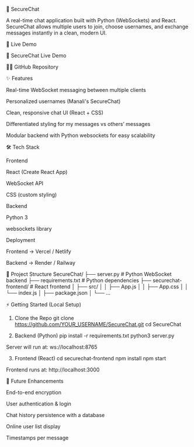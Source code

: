 💬 SecureChat

A real-time chat application built with Python (WebSockets) and React. SecureChat allows multiple users to join, choose usernames, and exchange messages instantly in a clean, modern UI.

🚀 Live Demo

🔗 SecureChat Live Demo

👨‍💻 GitHub Repository

✨ Features

Real-time WebSocket messaging between multiple clients

Personalized usernames (Manali's SecureChat)

Clean, responsive chat UI (React + CSS)

Differentiated styling for my messages vs others’ messages

Modular backend with Python websockets for easy scalability

🛠️ Tech Stack

Frontend

React (Create React App)

WebSocket API

CSS (custom styling)

Backend

Python 3

websockets
 library

Deployment

Frontend → Vercel / Netlify

Backend → Render / Railway

📂 Project Structure
SecureChat/
 ├── server.py              # Python WebSocket backend
 ├── requirements.txt       # Python dependencies
 ├── securechat-frontend/   # React frontend
 │   ├── src/
 │   │   ├── App.js
 │   │   ├── App.css
 │   │   └── index.js
 │   ├── package.json
 │   └── ...

⚡ Getting Started (Local Setup)
1. Clone the Repo
git clone https://github.com/YOUR_USERNAME/SecureChat.git
cd SecureChat

2. Backend (Python)
pip install -r requirements.txt
python3 server.py


Server will run at: ws://localhost:8765

3. Frontend (React)
cd securechat-frontend
npm install
npm start


Frontend runs at: http://localhost:3000



🔮 Future Enhancements

End-to-end encryption

User authentication & login

Chat history persistence with a database

Online user list display

Timestamps per message
